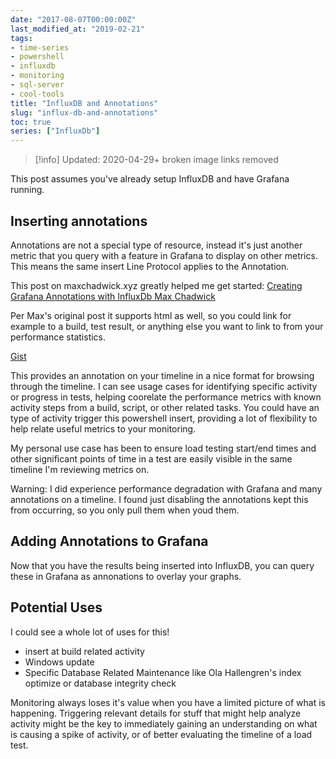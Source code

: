 ```yaml
---
date: "2017-08-07T00:00:00Z"
last_modified_at: "2019-02-21"
tags:
- time-series
- powershell
- influxdb
- monitoring
- sql-server
- cool-tools
title: "InfluxDB and Annotations"
slug: "influx-db-and-annotations"
toc: true
series: ["InfluxDb"]
---
```


> [!info] Updated: 2020-04-29+
> broken image links removed


This post assumes you've already setup InfluxDB and have Grafana running.

## Inserting annotations

Annotations are not a special type of resource, instead it's just another metric that you query with a feature in Grafana to display on other metrics. This means the same insert Line Protocol applies to the Annotation.

This post on maxchadwick.xyz greatly helped me get started: [Creating Grafana Annotations with InfluxDb Max Chadwick](http://bit.ly/2pgmwtH)

Per Max's original post it supports html as well, so you could link for example to a build, test result, or anything else you want to link to from your performance statistics.

[Gist](https://gist.github.com/sheldonhull/e95ca6d909f741ebe80fa28c6da4de5b)

This provides an annotation on your timeline in a nice format for browsing through the timeline. I can see usage cases for identifying specific activity or progress in tests, helping coorelate the performance metrics with known activity steps from a build, script, or other related tasks. You could have an type of activity trigger this powershell insert, providing a lot of flexibility to help relate useful metrics to your monitoring.

My personal use case has been to ensure load testing start/end times and other significant points of time in a test are easily visible in the same timeline I'm reviewing metrics on.

Warning: I did experience performance degradation with Grafana and many annotations on a timeline. I found just disabling the annotations kept this from occurring, so you only pull them when youd them.

## Adding Annotations to Grafana

Now that you have the results being inserted into InfluxDB, you can query these in Grafana as annonations to overlay your graphs.

## Potential Uses

I could see a whole lot of uses for this!

* insert at build related activity
* Windows update
* Specific Database Related Maintenance like Ola Hallengren's index optimize or database integrity check

Monitoring always loses it's value when you have a limited picture of what is happening. Triggering relevant details for stuff that might help analyze activity might be the key to immediately gaining an understanding on what is causing a spike of activity, or of better evaluating the timeline of a load test.
